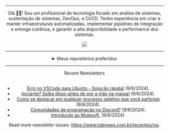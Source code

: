 <div align="center">
<hr>
<p>Olá 👋🏾! Sou um profissional de tecnologia focado em análise de sistemas, sustentação de sistemas, DevOps, e CI/CD. Tenho experiência em criar e manter infraestruturas automatizadas, implementar pipelines de integração e entrega contínua, e garantir a alta disponibilidade e performance dos sistemas.</p>
  <img src="https://media.giphy.com/media/yAGIvCiwPJn5C/giphy.gif">
<hr>
  <details>
  <summary>Meus repositórios preferidos</summary>
  <br />
  Alguns dos meus melhores repositórios:
  <br />
<br />
  <ul><li><a href=https://github.com/RxJSVini/aluratube target="_blank" rel="noopener noreferrer">RxJSVini/aluratube</a> (<b>0</b> ✨ and <b>0</b> 🍴): Aluratube - Desenvolvido durante a imersão React da Alura no final de 2022</li><li><a href=https://github.com/RxJSVini/nlw-ia target="_blank" rel="noopener noreferrer">RxJSVini/nlw-ia</a> (<b>0</b> ✨ and <b>0</b> 🍴): Projeto desenvolvido durante a NLW IA - Usando a API da OPENAI</li>
<li>More coming soon :).</li>
</ul>
  </details>
  <hr/>
    <summary>Recent Newsletters</summary>
  <br />
  <ul>
    <li><a href=https://www.tabnews.com.br/LucasCosta0117/erro-no-vscode-para-ubuntu-solucao-rapida target="_blank" rel="noopener noreferrer">Erro no VSCode para Ubuntu - Solução rápida!</a> (9/6/2024).</li><li><a href=https://www.tabnews.com.br/brenolo/iniciante-saiba-disso-antes-de-por-a-mao-na-massa target="_blank" rel="noopener noreferrer">Iniciante? Saiba disso antes de por a mão na massa!</a> (9/6/2024).</li><li><a href=https://www.tabnews.com.br/lucasfaria/como-se-destacar-em-qualquer-processo-seletivo-que-voce-participe target="_blank" rel="noopener noreferrer">Como se destacar em qualquer processo seletivo que você participe</a> (9/6/2024).</li><li><a href=https://www.tabnews.com.br/lhsacramento/comunidades-de-programacao-no-discord target="_blank" rel="noopener noreferrer">Comunidades de programação no Discord?</a> (9/6/2024).</li><li><a href=https://www.tabnews.com.br/benevanio/introducao-ao-mulesoft target="_blank" rel="noopener noreferrer">Introdução ao Mulesoft.</a> (9/6/2024).</li>
  </ul>
<p>Read more newsletter issues: <a href="https://www.tabnews.com.br/recentes/rss">https://www.tabnews.com.br/recentes/rss</a>.</p>
  </details>
